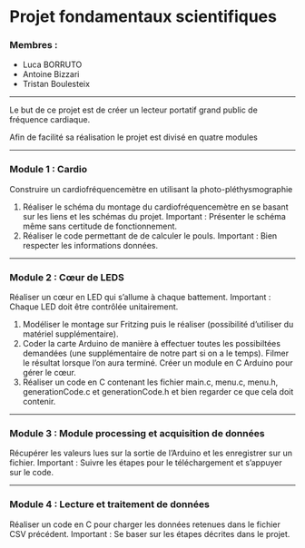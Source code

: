 # Projet fondamentaux scientifiques
### Membres :
* Luca BORRUTO
* Antoine Bizzari
* Tristan Boulesteix

---
Le but de ce projet est de créer un lecteur portatif grand public de fréquence cardiaque.

Afin de facilité sa réalisation le projet est divisé en quatre modules

---
### Module 1 : Cardio
Construire un cardiofréquencemètre en utilisant la photo-pléthysmographie
1.	Réaliser le schéma du montage du cardiofréquencemètre en se basant sur les liens et les schémas du projet. 
Important : Présenter le schéma même sans certitude de fonctionnement. 
2.	Réaliser le code permettant de de calculer le pouls.
Important : Bien respecter les informations données.
 

---
### Module 2 : Cœur de LEDS
Réaliser un cœur en LED qui s’allume à chaque battement.
Important : Chaque LED doit être contrôlée unitairement.
1.	Modéliser le montage sur Fritzing puis le réaliser (possibilité d’utiliser du matériel supplémentaire).
2.	Coder la carte Arduino de manière à effectuer toutes les possibiltées demandées (une supplémentaire de notre part si on a le temps). Filmer le résultat lorsque l’on aura terminé.	Créer un module en C Arduino pour gérer le cœur. 
3.	Réaliser un code en C contenant les fichier main.c, menu.c, menu.h, generationCode.c et generationCode.h et bien regarder ce que cela doit contenir. 



---
### Module 3 : Module processing et acquisition de données
Récupérer les valeurs lues sur la sortie de l’Arduino et les enregistrer sur un fichier. 
Important : Suivre les étapes pour le téléchargement et s’appuyer sur le code.

---
### Module 4 : Lecture et traitement de données
Réaliser un code en C pour charger les données retenues dans le fichier CSV précédent. 
Important : Se baser sur les étapes décrites dans le projet.
